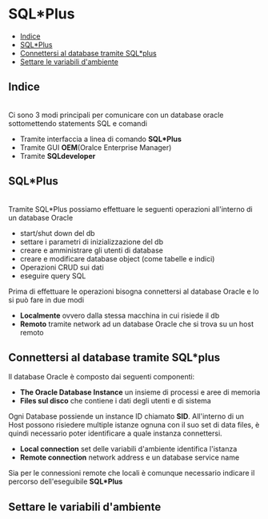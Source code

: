 <link rel="stylesheet" type="text/css" media="all" href="D:\Users\idona\Notes\css\avenue.css"/></link>

# SQL*Plus #

<!-- MarkdownTOC autolink="true" autoanchor="false" -->

- [Indice](#indice)
- [SQL*Plus](#sqlplus)
- [Connettersi al database tramite SQL*plus](#connettersi-al-database-tramite-sqlplus)
- [Settare le variabili d'ambiente](#settare-le-variabili-dambiente)

<!-- /MarkdownTOC -->


## Indice ##

<br>
Ci sono 3 modi principali per comunicare con un database oracle sottomettendo statements 
SQL e comandi

- Tramite interfaccia a linea di comando **SQL*Plus**
- Tramite GUI __OEM__(Oralce Enterprise Manager)
- Tramite __SQLdeveloper__


## SQL*Plus ##

<br>
Tramite SQL*Plus possiamo effettuare le seguenti operazioni all'interno di un database
Oracle

- start/shut down del db
- settare i parametri di inizializzazione del db
- creare e amministrare gli utenti di database
- creare e modificare database object (come tabelle e indici)
- Operazioni CRUD sui dati
- eseguire query SQL

Prima di effettuare le operazioni bisogna connettersi al database Oracle e lo si può fare in
due modi

- **Localmente** ovvero dalla stessa macchina in cui risiede il db
- **Remoto** tramite network ad un database Oracle che si trova su un host remoto

## Connettersi al database tramite SQL*plus

Il database Oracle è composto dai seguenti componenti:

- **The Oracle Database Instance** un insieme di processi e aree di memoria
- **Files sul disco** che contiene i dati degli utenti e di sistema  

Ogni Database possiende un instance ID chiamato **SID**. All'interno di un Host
possono risiedere multiple istanze ognuna con il suo set di data files, è quindi
necessario poter identificare a quale instanza connettersi.

- **Local connection** set delle variabili d'ambiente identifica l'istanza
- **Remote connection** network address e un database service name

Sia per le connessioni remote che locali è comunque necessario indicare il percorso
dell'eseguibile **SQL*Plus**

## Settare le variabili d'ambiente ##













